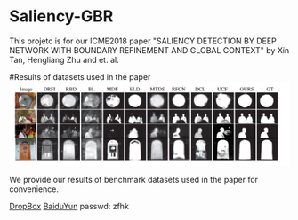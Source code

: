 # Saliency-GBR

This projetc is for our ICME2018 paper "SALIENCY DETECTION BY DEEP NETWORK WITH BOUNDARY REFINEMENT AND GLOBAL CONTEXT" by Xin Tan, Hengliang Zhu and et. al. 

#Results of datasets used in the paper
![](https://github.com/tanxin2017/Saliency-GBR/blob/master/results.png)


We provide our results of benchmark datasets used in the paper for convenience. 

[DropBox](http://)
[BaiduYun](https://pan.baidu.com/s/1inqzkkFd4c0i1131G4p70w) passwd: zfhk
